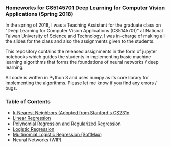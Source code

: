 ### Homeworks for CS5145701 Deep Learning for Computer Vision Applications (Spring 2018)

In the spring of 2018, I was a Teaching Assistant for the graduate class on "Deep Learning for Computer Vision Applications (CS5145701)" at National Taiwan University of Science and Technology. I was in-charge of making all the slides for the class and also the assignments given to the students. 

This repository contains the released assignments in the form of jupyter notebooks which guides the students in implementing basic machine learning algorithms that forms the foundations of neural networks / deep learning.

All code is written in Python 3 and uses numpy as its core library for implementing the algorithms. Please let me know if you find any errors / bugs.

### Table of Contents
- [k-Nearest Neighbors (Adopted from Stanford's CS231n](01%20-%20kNN%20exercise/)
- [Linear Regression](02%20-%20Linear%20Regression/)
- [Polynomial Regression and Regularized Regression](03%20-%20Polynomial%20Regression%20and%20Regularized%20Regression/)
- [Logistic Regression](04%20-%20Logistic%20Regression/)
- [Multinomial Logistic Regression (SoftMax)]('05%20-%20Multinomial%20Logistic%20Regression/')
- Neural Networks (WIP)
